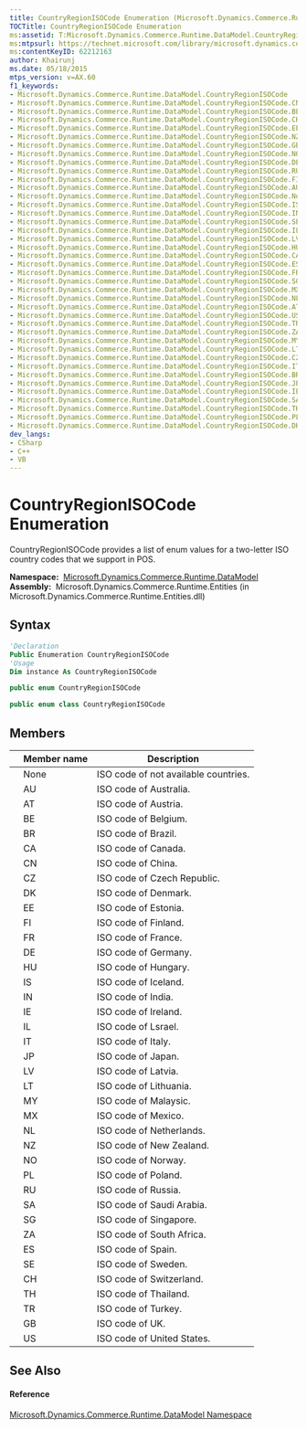 ```yaml
---
title: CountryRegionISOCode Enumeration (Microsoft.Dynamics.Commerce.Runtime.DataModel)
TOCTitle: CountryRegionISOCode Enumeration
ms:assetid: T:Microsoft.Dynamics.Commerce.Runtime.DataModel.CountryRegionISOCode
ms:mtpsurl: https://technet.microsoft.com/library/microsoft.dynamics.commerce.runtime.datamodel.countryregionisocode(v=AX.60)
ms:contentKeyID: 62212163
author: Khairunj
ms.date: 05/18/2015
mtps_version: v=AX.60
f1_keywords:
- Microsoft.Dynamics.Commerce.Runtime.DataModel.CountryRegionISOCode
- Microsoft.Dynamics.Commerce.Runtime.DataModel.CountryRegionISOCode.CN
- Microsoft.Dynamics.Commerce.Runtime.DataModel.CountryRegionISOCode.BE
- Microsoft.Dynamics.Commerce.Runtime.DataModel.CountryRegionISOCode.CH
- Microsoft.Dynamics.Commerce.Runtime.DataModel.CountryRegionISOCode.EE
- Microsoft.Dynamics.Commerce.Runtime.DataModel.CountryRegionISOCode.NZ
- Microsoft.Dynamics.Commerce.Runtime.DataModel.CountryRegionISOCode.GB
- Microsoft.Dynamics.Commerce.Runtime.DataModel.CountryRegionISOCode.NO
- Microsoft.Dynamics.Commerce.Runtime.DataModel.CountryRegionISOCode.DE
- Microsoft.Dynamics.Commerce.Runtime.DataModel.CountryRegionISOCode.RU
- Microsoft.Dynamics.Commerce.Runtime.DataModel.CountryRegionISOCode.FI
- Microsoft.Dynamics.Commerce.Runtime.DataModel.CountryRegionISOCode.AU
- Microsoft.Dynamics.Commerce.Runtime.DataModel.CountryRegionISOCode.None
- Microsoft.Dynamics.Commerce.Runtime.DataModel.CountryRegionISOCode.IS
- Microsoft.Dynamics.Commerce.Runtime.DataModel.CountryRegionISOCode.IN
- Microsoft.Dynamics.Commerce.Runtime.DataModel.CountryRegionISOCode.SE
- Microsoft.Dynamics.Commerce.Runtime.DataModel.CountryRegionISOCode.IL
- Microsoft.Dynamics.Commerce.Runtime.DataModel.CountryRegionISOCode.LV
- Microsoft.Dynamics.Commerce.Runtime.DataModel.CountryRegionISOCode.HU
- Microsoft.Dynamics.Commerce.Runtime.DataModel.CountryRegionISOCode.CA
- Microsoft.Dynamics.Commerce.Runtime.DataModel.CountryRegionISOCode.ES
- Microsoft.Dynamics.Commerce.Runtime.DataModel.CountryRegionISOCode.FR
- Microsoft.Dynamics.Commerce.Runtime.DataModel.CountryRegionISOCode.SG
- Microsoft.Dynamics.Commerce.Runtime.DataModel.CountryRegionISOCode.MX
- Microsoft.Dynamics.Commerce.Runtime.DataModel.CountryRegionISOCode.NL
- Microsoft.Dynamics.Commerce.Runtime.DataModel.CountryRegionISOCode.AT
- Microsoft.Dynamics.Commerce.Runtime.DataModel.CountryRegionISOCode.US
- Microsoft.Dynamics.Commerce.Runtime.DataModel.CountryRegionISOCode.TR
- Microsoft.Dynamics.Commerce.Runtime.DataModel.CountryRegionISOCode.ZA
- Microsoft.Dynamics.Commerce.Runtime.DataModel.CountryRegionISOCode.MY
- Microsoft.Dynamics.Commerce.Runtime.DataModel.CountryRegionISOCode.LT
- Microsoft.Dynamics.Commerce.Runtime.DataModel.CountryRegionISOCode.CZ
- Microsoft.Dynamics.Commerce.Runtime.DataModel.CountryRegionISOCode.IT
- Microsoft.Dynamics.Commerce.Runtime.DataModel.CountryRegionISOCode.BR
- Microsoft.Dynamics.Commerce.Runtime.DataModel.CountryRegionISOCode.JP
- Microsoft.Dynamics.Commerce.Runtime.DataModel.CountryRegionISOCode.IE
- Microsoft.Dynamics.Commerce.Runtime.DataModel.CountryRegionISOCode.SA
- Microsoft.Dynamics.Commerce.Runtime.DataModel.CountryRegionISOCode.TH
- Microsoft.Dynamics.Commerce.Runtime.DataModel.CountryRegionISOCode.PL
- Microsoft.Dynamics.Commerce.Runtime.DataModel.CountryRegionISOCode.DK
dev_langs:
- CSharp
- C++
- VB
---
```


# CountryRegionISOCode Enumeration

CountryRegionISOCode provides a list of enum values for a two-letter ISO country codes that we support in POS.

**Namespace:**  [Microsoft.Dynamics.Commerce.Runtime.DataModel](microsoft-dynamics-commerce-runtime-datamodel-namespace.md)  
**Assembly:**  Microsoft.Dynamics.Commerce.Runtime.Entities (in Microsoft.Dynamics.Commerce.Runtime.Entities.dll)

## Syntax

``` vb
'Declaration
Public Enumeration CountryRegionISOCode
'Usage
Dim instance As CountryRegionISOCode
```

``` csharp
public enum CountryRegionISOCode
```

``` c++
public enum class CountryRegionISOCode
```

## Members

<table>
<thead>
<tr class="header">
<th></th>
<th>Member name</th>
<th>Description</th>
</tr>
</thead>
<tbody>
<tr class="odd">
<td></td>
<td>None</td>
<td>ISO code of not available countries.</td>
</tr>
<tr class="even">
<td></td>
<td>AU</td>
<td>ISO code of Australia.</td>
</tr>
<tr class="odd">
<td></td>
<td>AT</td>
<td>ISO code of Austria.</td>
</tr>
<tr class="even">
<td></td>
<td>BE</td>
<td>ISO code of Belgium.</td>
</tr>
<tr class="odd">
<td></td>
<td>BR</td>
<td>ISO code of Brazil.</td>
</tr>
<tr class="even">
<td></td>
<td>CA</td>
<td>ISO code of Canada.</td>
</tr>
<tr class="odd">
<td></td>
<td>CN</td>
<td>ISO code of China.</td>
</tr>
<tr class="even">
<td></td>
<td>CZ</td>
<td>ISO code of Czech Republic.</td>
</tr>
<tr class="odd">
<td></td>
<td>DK</td>
<td>ISO code of Denmark.</td>
</tr>
<tr class="even">
<td></td>
<td>EE</td>
<td>ISO code of Estonia.</td>
</tr>
<tr class="odd">
<td></td>
<td>FI</td>
<td>ISO code of Finland.</td>
</tr>
<tr class="even">
<td></td>
<td>FR</td>
<td>ISO code of France.</td>
</tr>
<tr class="odd">
<td></td>
<td>DE</td>
<td>ISO code of Germany.</td>
</tr>
<tr class="even">
<td></td>
<td>HU</td>
<td>ISO code of Hungary.</td>
</tr>
<tr class="odd">
<td></td>
<td>IS</td>
<td>ISO code of Iceland.</td>
</tr>
<tr class="even">
<td></td>
<td>IN</td>
<td>ISO code of India.</td>
</tr>
<tr class="odd">
<td></td>
<td>IE</td>
<td>ISO code of Ireland.</td>
</tr>
<tr class="even">
<td></td>
<td>IL</td>
<td>ISO code of Lsrael.</td>
</tr>
<tr class="odd">
<td></td>
<td>IT</td>
<td>ISO code of Italy.</td>
</tr>
<tr class="even">
<td></td>
<td>JP</td>
<td>ISO code of Japan.</td>
</tr>
<tr class="odd">
<td></td>
<td>LV</td>
<td>ISO code of Latvia.</td>
</tr>
<tr class="even">
<td></td>
<td>LT</td>
<td>ISO code of Lithuania.</td>
</tr>
<tr class="odd">
<td></td>
<td>MY</td>
<td>ISO code of Malaysic.</td>
</tr>
<tr class="even">
<td></td>
<td>MX</td>
<td>ISO code of Mexico.</td>
</tr>
<tr class="odd">
<td></td>
<td>NL</td>
<td>ISO code of Netherlands.</td>
</tr>
<tr class="even">
<td></td>
<td>NZ</td>
<td>ISO code of New Zealand.</td>
</tr>
<tr class="odd">
<td></td>
<td>NO</td>
<td>ISO code of Norway.</td>
</tr>
<tr class="even">
<td></td>
<td>PL</td>
<td>ISO code of Poland.</td>
</tr>
<tr class="odd">
<td></td>
<td>RU</td>
<td>ISO code of Russia.</td>
</tr>
<tr class="even">
<td></td>
<td>SA</td>
<td>ISO code of Saudi Arabia.</td>
</tr>
<tr class="odd">
<td></td>
<td>SG</td>
<td>ISO code of Singapore.</td>
</tr>
<tr class="even">
<td></td>
<td>ZA</td>
<td>ISO code of South Africa.</td>
</tr>
<tr class="odd">
<td></td>
<td>ES</td>
<td>ISO code of Spain.</td>
</tr>
<tr class="even">
<td></td>
<td>SE</td>
<td>ISO code of Sweden.</td>
</tr>
<tr class="odd">
<td></td>
<td>CH</td>
<td>ISO code of Switzerland.</td>
</tr>
<tr class="even">
<td></td>
<td>TH</td>
<td>ISO code of Thailand.</td>
</tr>
<tr class="odd">
<td></td>
<td>TR</td>
<td>ISO code of Turkey.</td>
</tr>
<tr class="even">
<td></td>
<td>GB</td>
<td>ISO code of UK.</td>
</tr>
<tr class="odd">
<td></td>
<td>US</td>
<td>ISO code of United States.</td>
</tr>
</tbody>
</table>


## See Also

#### Reference

[Microsoft.Dynamics.Commerce.Runtime.DataModel Namespace](microsoft-dynamics-commerce-runtime-datamodel-namespace.md)


